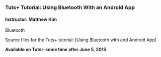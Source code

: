 ### Tuts+ Tutorial: Using Bluetooth With an Android App 

#### Instructor: Matthew Kim

Bluetooth 

Source files for the Tuts+ tutorial: [Using Bluetooth with and Android App]

**Available on Tuts+ some time after June 5, 2015**
